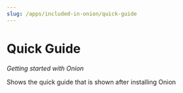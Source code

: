 ```yaml
---
slug: /apps/included-in-onion/quick-guide
---
```


# Quick Guide


*Getting started with Onion*

Shows the quick guide that is shown after installing Onion